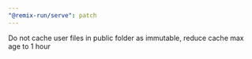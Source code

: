 ```yaml
---
"@remix-run/serve": patch
---
```


Do not cache user files in public folder as immutable, reduce cache max age to 1 hour
